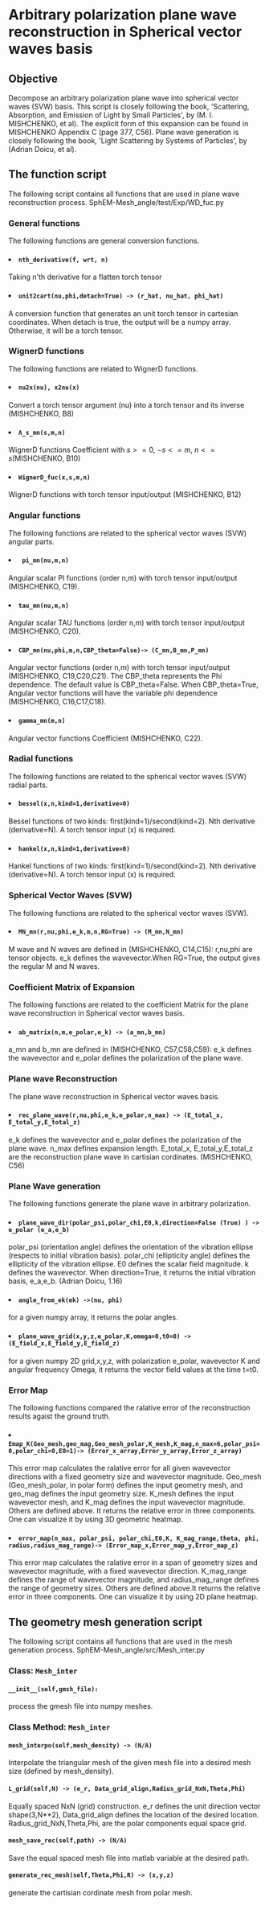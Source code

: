 # Arbitrary polarization plane wave reconstruction in Spherical vector waves basis


## Objective
Decompose an arbitrary polarization plane wave into spherical vector waves (SVW) basis. This script is closely following the book, 'Scattering, Absorption, and Emission of Light by Small Particles', by (M. I. MISHCHENKO, et al). The explicit form of this expansion can be found in MISHCHENKO Appendix C (page 377, C56). Plane wave generation is closely following the book, 'Light Scattering by Systems of Particles', by (Adrian Doicu, et al). 


##  The function script  
The following script contains all functions that are used in plane wave reconstruction process. SphEM-Mesh_angle/test/Exp/WD_fuc.py 

### General functions
The following functions are general conversion functions.

#### <li> ```nth_derivative(f, wrt, n) ```
Taking n'th derivative for a flatten torch tensor </li>

#### <li> ```unit2cart(nu,phi,detach=True) -> (r_hat, nu_hat, phi_hat)```
A conversion function that generates an unit torch tensor in cartesian coordinates. When detach is true, the output will be a numpy array. Otherwise, it will be a torch tensor.  </li>


### WignerD functions
The following functions are related to WignerD functions. 



#### <li> ```nu2x(nu), x2nu(x)```
Convert a torch tensor argument (nu) into a torch tensor and its inverse (MISHCHENKO, B8)</li>

#### <li> ```A_s_mn(s,m,n)```
WignerD functions Coefficient with $s>=0$, $-s<=m$, $n<=s$(MISHCHENKO, B10) </li>
    
#### <li> ```WignerD_fuc(x,s,m,n)```
WignerD functions with torch tensor input/output (MISHCHENKO, B12) </li>
 


### Angular functions
The following functions are related to the spherical vector waves (SVW) angular parts. 

#### <li>``` pi_mn(nu,m,n)```
Angular scalar PI functions (order n,m) with torch tensor input/output (MISHCHENKO, C19). </li>
 
#### <li> ```tau_mn(nu,m,n)```
Angular scalar TAU functions (order n,m) with torch tensor input/output (MISHCHENKO, C20). </li>

#### <li> ```CBP_mn(nu,phi,m,n,CBP_theta=False)-> (C_mn,B_mn,P_mn)```
Angular vector functions (order n,m) with torch tensor input/output (MISHCHENKO, C19,C20,C21). The CBP_theta represents the Phi dependence. The default value is CBP_theta=False. When CBP_theta=True, Angular vector functions will have the variable phi dependence (MISHCHENKO, C16,C17,C18). </li>

#### <li> ```gamma_mn(m,n)```
Angular vector functions Coefficient (MISHCHENKO, C22). </li>


### Radial functions
The following functions are related to the spherical vector waves (SVW) radial parts. 

#### <li> ```bessel(x,n,kind=1,derivative=0)```
Bessel functions of two kinds: first(kind=1)/second(kind=2). Nth derivative (derivative=N). A torch tensor input (x) is required. </li>

#### <li> ```hankel(x,n,kind=1,derivative=0) ```
Hankel functions of two kinds: first(kind=1)/second(kind=2). Nth derivative (derivative=N). A torch tensor input (x) is required. </li>
 
 
### Spherical Vector Waves (SVW)
The following functions are related to the spherical vector waves (SVW). 


#### <li> ```MN_mn(r,nu,phi,e_k,m,n,RG=True) -> (M_mn,N_mn)```
M wave and N waves are defined in (MISHCHENKO, C14,C15): r,nu,phi are tensor objects. e_k defines the wavevector.When RG=True, the output gives the regular M and N waves.   </li>

### Coefficient Matrix of Expansion
The following functions are related to the coefficient Matrix for the plane wave reconstruction in Spherical vector waves basis.


#### <li>  ```ab_matrix(n,m,e_polar,e_k) -> (a_mn,b_mn)```
a_mn and b_mn are defined in (MISHCHENKO, C57,C58,C59): e_k defines the wavevector and e_polar defines the polarization of the plane wave.   </li>


### Plane wave Reconstruction
The plane wave reconstruction in Spherical vector waves basis.  

#### <li>  ```rec_plane_wave(r,nu,phi,e_k,e_polar,n_max) -> (E_total_x, E_total_y,E_total_z)```
e_k defines the wavevector and e_polar defines the polarization of the plane wave. n_max defines expansion length. E_total_x, E_total_y,E_total_z are the reconstruction plane wave in cartisian cordinates. (MISHCHENKO, C56)</li>


### Plane Wave generation
The following functions generate the plane wave in arbitrary polarization. 


#### <li> ```plane_wave_dir(polar_psi,polar_chi,E0,k,direction=False (True) ) -> e_polar (e_a,e_b)```
polar_psi (orientation angle) defines the orientation of the vibration ellipse (respects to initial vibration basis). polar_chi (ellipticity angle) defines the ellipticity of the vibration ellipse. E0 defines the scalar field magnitude. k defines the wavevector. When direction=True, it returns the initial vibration basis, e_a,e_b. (Adrian Doicu, 1.16)</li>


#### <li> ```angle_from_ek(ek) ->(nu, phi)```
for a given numpy array, it returns the polar angles. </li>

#### <li> ```plane_wave_grid(x,y,z,e_polar,K,omega=0,t0=0) ->(E_field_x,E_field_y,E_field_z)```
for a given numpy 2D grid,x,y,z, with polarization e_polar, wavevector K and angular frequency Omega, it returns the vector field values at the time t=t0.  </li>


### Error Map 
The following functions compared the ralative error of the reconstruction results agaist the ground truth. 


#### <li>```Emap_K(Geo_mesh,geo_mag,Geo_mesh_polar,K_mesh,K_mag,n_max=6,polar_psi=0,polar_chi=0,E0=1)-> (Error_x_array,Error_y_array,Error_z_array)```
    
This error map calculates the ralative error for all given wavevector directions with a fixed geometry size and wavevector magnitude. Geo_mesh (Geo_mesh_polar, in polar form) defines the input geometry mesh, and geo_mag defines the input geometry size. K_mesh defines the input wavevector mesh, and K_mag defines the input wavevector magnitude. Others are defined above. It returns the relative error in three components. One can visualize it by using 3D geometric heatmap.</li>


#### <li>```error_map(n_max, polar_psi, polar_chi,E0,K, K_mag_range,theta, phi, radius,radius_mag_range)-> (Error_map_x,Error_map_y,Error_map_z)```
    
This error map calculates the ralative error in a span of geometry sizes and wavevector magnitude, with a fixed wavevector direction. K_mag_range defines the range of wavevector magnitude, and radius_mag_range defines the range of geometry sizes. Others are defined above.It returns the relative error in three components. One can visualize it by using 2D plane heatmap. </li>


##  The geometry mesh generation script  
The following script contains all functions that are used in the mesh generation process. SphEM-Mesh_angle/src/Mesh_inter.py

### Class: ```Mesh_inter```

#### ```__init__(self,gmsh_file):```
process the gmesh file into numpy meshes.

### Class Method: ```Mesh_inter```


#### ```mesh_interpo(self,mesh_density) -> (N/A)```
Interpolate the triangular mesh of the given mesh file into a desired mesh size (defined by mesh_density). 

#### ```L_grid(self,N) -> (e_r, Data_grid_align,Radius_grid_NxN,Theta,Phi)```
Equally spaced NxN (grid) construction. e_r defines the unit direction vector shape(3,N**2), Data_grid_align defines the location of the desired location. Radius_grid_NxN,Theta,Phi, are the polar components equal space grid.  


#### ```mesh_save_rec(self,path) -> (N/A)```
Save the equal spaced mesh file into matlab variable at the desired path.

#### ```generate_rec_mesh(self,Theta,Phi,R) -> (x,y,z)```
generate the cartisian cordinate mesh from polar mesh. 
